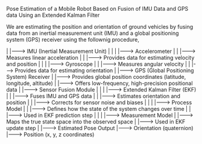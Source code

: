 Pose Estimation of a Mobile Robot Based on Fusion of IMU Data and GPS data Using an Extended Kalman Filter

We are estimating the position and orientation of ground vehicles by fusing data from an inertial measurement unit (IMU) and a global positioning system (GPS) receiver using the follownig procedure,

|
|---> IMU (Inertial Measurement Unit)
|        |
|        |---> Accelerometer
|        |        |---> Measures linear acceleration
|        |        |---> Provides data for estimating velocity and position
|        |
|        |---> Gyroscope
|        |        |---> Measures angular velocity
|        |        |---> Provides data for estimating orientation
|
|---> GPS (Global Positioning System) Receiver
|        |---> Provides global position coordinates (latitude, longitude, altitude)
|        |---> Offers low-frequency, high-precision positional data
|
|---> Sensor Fusion Module
|        |
|        |---> Extended Kalman Filter (EKF)
|        |        |---> Fuses IMU and GPS data
|        |        |---> Estimates orientation and position
|        |        |---> Corrects for sensor noise and biases
|        |
|        |---> Process Model
|        |        |---> Defines how the state of the system changes over time
|        |        |---> Used in EKF prediction step
|        |
|        |---> Measurement Model
|                 |---> Maps the true state space into the observed space
|                 |---> Used in EKF update step
|
|---> Estimated Pose Output
         |---> Orientation (quaternion)
         |---> Position (x, y, z coordinates)
